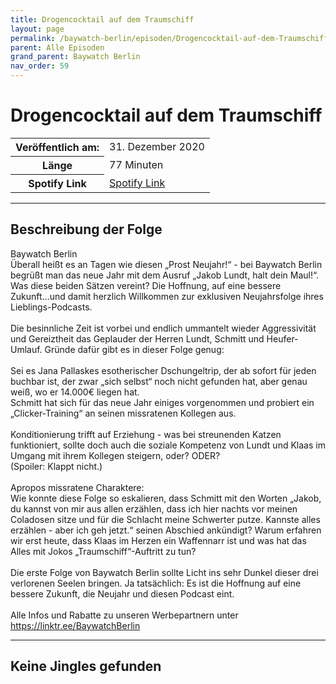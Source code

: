 ```yaml
---
title: Drogencocktail auf dem Traumschiff
layout: page
permalink: /baywatch-berlin/episoden/Drogencocktail-auf-dem-Traumschiff
parent: Alle Episoden
grand_parent: Baywatch Berlin
nav_order: 59
---
```


# Drogencocktail auf dem Traumschiff
<table class="resp-table dcf-table dcf-table-responsive dcf-table-bordered dcf-table-striped dcf-w-100%">
                    <tbody>
                        <tr>
                            <th scope="row">Veröffentlich am:</th>
                            <td data-label="Veröffentlich am:">31. Dezember 2020</td>
                        </tr>
                        <tr>
                            <th scope="row">Länge </th>
                            <td data-label="Länge ">77 Minuten</td>
                        </tr><tr>
                                <th scope="row">Spotify Link</th>
                                <td data-label="Spotify Link"><a href="https://open.spotify.com/episode/1fD7o1RocaJd48PJWmCZ4p">Spotify Link</a></td>
                            </tr></tbody>
                </table>

***

## Beschreibung der Folge

<div>
Baywatch Berlin <br> Überall heißt es an Tagen wie diesen „Prost Neujahr!“ - bei Baywatch Berlin begrüßt man das neue Jahr mit dem Ausruf „Jakob Lundt, halt dein Maul!“. Was diese beiden Sätzen vereint? Die Hoffnung, auf eine bessere Zukunft...und damit herzlich Willkommen zur exklusiven Neujahrsfolge ihres Lieblings-Podcasts.  <br>  <br> Die besinnliche Zeit ist vorbei und endlich ummantelt wieder Aggressivität und Gereiztheit das Geplauder der Herren Lundt, Schmitt und Heufer-Umlauf. Gründe dafür gibt es in dieser Folge genug:  <br>  <br> Sei es Jana Pallaskes esotherischer Dschungeltrip, der ab sofort für jeden buchbar ist, der zwar „sich selbst“ noch nicht gefunden hat, aber genau weiß, wo er 14.000€ liegen hat.  <br> Schmitt hat sich für das neue Jahr einiges vorgenommen und probiert ein „Clicker-Training“ an seinen missratenen Kollegen aus.  <br>  <br> Konditionierung trifft auf Erziehung - was bei streunenden Katzen funktioniert, sollte doch auch die soziale Kompetenz von Lundt und Klaas im Umgang mit ihrem Kollegen steigern, oder? ODER? <br> (Spoiler: Klappt nicht.) <br>  <br> Apropos missratene Charaktere: <br> Wie konnte diese Folge so eskalieren, dass Schmitt mit den Worten „Jakob, du kannst von mir aus allen erzählen, dass ich hier nachts vor meinen Coladosen sitze und für die Schlacht meine Schwerter putze. Kannste alles erzählen - aber ich geh jetzt.“ seinen Abschied ankündigt? Warum erfahren wir erst heute, dass Klaas im Herzen ein Waffennarr ist und was hat das Alles mit Jokos „Traumschiff“-Auftritt zu tun?  <br>  <br> Die erste Folge von Baywatch Berlin sollte Licht ins sehr Dunkel dieser drei verlorenen Seelen bringen. Ja tatsächlich: Es ist die Hoffnung auf eine bessere Zukunft, die Neujahr und diesen Podcast eint. <br>  <br> Alle Infos und Rabatte zu unseren Werbepartnern unter <a href="https://linktr.ee/BaywatchBerlin">https://linktr.ee/BaywatchBerlin</a>  
</div>

***

## Keine Jingles gefunden